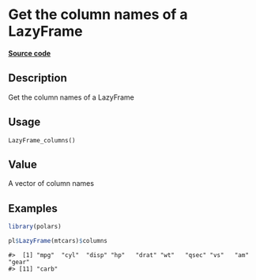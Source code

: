 
# Get the column names of a LazyFrame

[**Source code**](https://github.com/pola-rs/r-polars/tree/0580dbe189881934960c63979bf59fc3448a21dc/R/lazyframe__lazy.R#L1274)

## Description

Get the column names of a LazyFrame

## Usage

<pre><code class='language-R'>LazyFrame_columns()
</code></pre>

## Value

A vector of column names

## Examples

``` r
library(polars)

pl$LazyFrame(mtcars)$columns
```

    #>  [1] "mpg"  "cyl"  "disp" "hp"   "drat" "wt"   "qsec" "vs"   "am"   "gear"
    #> [11] "carb"
